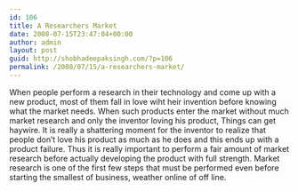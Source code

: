 ```yaml
---
id: 106
title: A Researchers Market
date: 2008-07-15T23:47:04+00:00
author: admin
layout: post
guid: http://shobhadeepaksingh.com/?p=106
permalink: /2008/07/15/a-researchers-market/
---
```

When people perform a research in their technology and come up with a new product, most of them fall in love wiht heir invention before knowing what the market needs. When such products enter the market without much market research and only the inventor loving his product, Things can get haywire. It is really a shattering moment for the inventor to realize that people don&#8217;t love his product as much as he does and this ends up with a product failure. Thus it is really important to perform a fair amount of market research before actually developing the product with full strength. Market research is one of the first few steps that must be performed even before starting the smallest of business, weather online of off line.